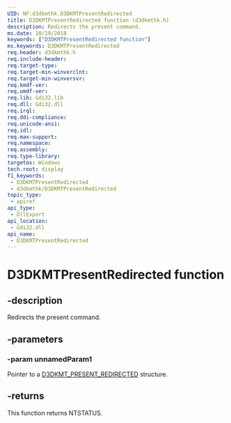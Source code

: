 ```yaml
---
UID: NF:d3dkmthk.D3DKMTPresentRedirected
title: D3DKMTPresentRedirected function (d3dkmthk.h)
description: Redirects the present command.
ms.date: 10/19/2018
keywords: ["D3DKMTPresentRedirected function"]
ms.keywords: D3DKMTPresentRedirected
req.header: d3dkmthk.h
req.include-header: 
req.target-type: 
req.target-min-winverclnt: 
req.target-min-winversvr: 
req.kmdf-ver: 
req.umdf-ver: 
req.lib: Gdi32.lib
req.dll: Gdi32.dll
req.irql: 
req.ddi-compliance: 
req.unicode-ansi: 
req.idl: 
req.max-support: 
req.namespace: 
req.assembly: 
req.type-library: 
targetos: Windows
tech.root: display
f1_keywords:
 - D3DKMTPresentRedirected
 - d3dkmthk/D3DKMTPresentRedirected
topic_type:
 - apiref
api_type:
 - DllExport
api_location:
 - Gdi32.dll
api_name:
 - D3DKMTPresentRedirected
---
```


# D3DKMTPresentRedirected function


## -description

Redirects the present command.

## -parameters

### -param unnamedParam1

Pointer to a [D3DKMT_PRESENT_REDIRECTED](ns-d3dkmthk-_d3dkmt_present_redirected.md) structure.

## -returns

This function returns NTSTATUS.

